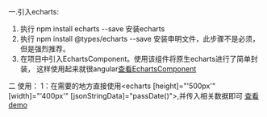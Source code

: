 一.引入echarts:
  1.  执行 npm install echarts --save    安装echarts
  2.  执行 npm install @types/echarts --save  安装申明文件，此步骤不是必须，但是强烈推荐。
  3.  在项目中引入EchartsComponent。使用该组件将原生echarts进行了简单封装， 这样使用起来就很angular[查看EchartsComponent](/src/global-components/echarts)

二  使用：
  1：在需要的地方直接使用<echarts [height]="'500px'" [width]="'400px'" [jsonStringData]="passDate()"></echarts>,并传入相关数据即可
  [查看demo](/src/app/tab2/echart-demo)




